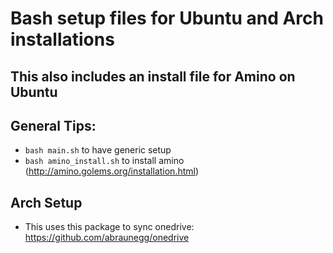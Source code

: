 # Bash setup files for Ubuntu and Arch installations
## This also includes an install file for Amino on Ubuntu
## General Tips:
  - `bash main.sh` to have generic setup
  - `bash amino_install.sh` to install amino (http://amino.golems.org/installation.html)

## Arch Setup
  - This uses this package to sync onedrive: https://github.com/abraunegg/onedrive
